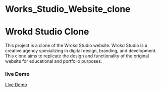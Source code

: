# Works_Studio_Website_clone
# Wrokd Studio Clone

This project is a clone of the Wrokd Studio website. Wrokd Studio is a creative agency specializing in digital design, branding, and development. This clone aims to replicate the design and functionality of the original website for educational and portfolio purposes.

<!-- Add a screenshot of your cloned website here -->
### live Demo 
<a href="https://faizanmir01.github.io/Works_Studio_Website_clone/">LIve Demo </a>




